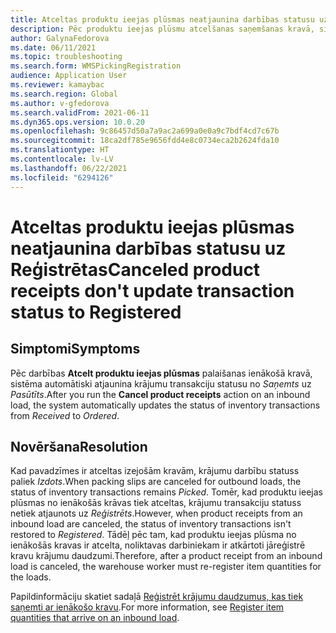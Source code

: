 ```yaml
---
title: Atceltas produktu ieejas plūsmas neatjaunina darbības statusu uz Reģistrētas
description: Pēc produktu ieejas plūsmu atcelšanas saņemšanas kravā, sistēma automātiski atjaunina krājumu transakcijas statusu no Saņemts uz Pasūtīts.
author: GalynaFedorova
ms.date: 06/11/2021
ms.topic: troubleshooting
ms.search.form: WMSPickingRegistration
audience: Application User
ms.reviewer: kamaybac
ms.search.region: Global
ms.author: v-gfedorova
ms.search.validFrom: 2021-06-11
ms.dyn365.ops.version: 10.0.20
ms.openlocfilehash: 9c86457d50a7a9ac2a699a0e0a9c7bdf4cd7c67b
ms.sourcegitcommit: 18ca2df785e9656fdd4e8c0734eca2b2624fda10
ms.translationtype: HT
ms.contentlocale: lv-LV
ms.lasthandoff: 06/22/2021
ms.locfileid: "6294126"
---
```

# <a name="canceled-product-receipts-dont-update-transaction-status-to-registered"></a><span data-ttu-id="e9abd-103">Atceltas produktu ieejas plūsmas neatjaunina darbības statusu uz Reģistrētas</span><span class="sxs-lookup"><span data-stu-id="e9abd-103">Canceled product receipts don't update transaction status to Registered</span></span>

## <a name="symptoms"></a><span data-ttu-id="e9abd-104">Simptomi</span><span class="sxs-lookup"><span data-stu-id="e9abd-104">Symptoms</span></span>

<span data-ttu-id="e9abd-105">Pēc darbības **Atcelt produktu ieejas plūsmas** palaišanas ienākošā kravā, sistēma automātiski atjaunina krājumu transakciju statusu no *Saņemts* uz *Pasūtīts*.</span><span class="sxs-lookup"><span data-stu-id="e9abd-105">After you run the **Cancel product receipts** action on an inbound load, the system automatically updates the status of inventory transactions from *Received* to *Ordered*.</span></span>

## <a name="resolution"></a><span data-ttu-id="e9abd-106">Novēršana</span><span class="sxs-lookup"><span data-stu-id="e9abd-106">Resolution</span></span>

<span data-ttu-id="e9abd-107">Kad pavadzīmes ir atceltas izejošām kravām, krājumu darbību statuss paliek *Izdots*.</span><span class="sxs-lookup"><span data-stu-id="e9abd-107">When packing slips are canceled for outbound loads, the status of inventory transactions remains *Picked*.</span></span> <span data-ttu-id="e9abd-108">Tomēr, kad produktu ieejas plūsmas no ienākošās krāvas tiek atceltas, krājumu transakciju statuss netiek atjaunots uz *Reģistrēts*.</span><span class="sxs-lookup"><span data-stu-id="e9abd-108">However, when product receipts from an inbound load are canceled, the status of inventory transactions isn't restored to *Registered*.</span></span> <span data-ttu-id="e9abd-109">Tādēļ pēc tam, kad produktu ieejas plūsma no ienākošās kravas ir atcelta, noliktavas darbiniekam ir atkārtoti jāreģistrē kravu krājumu daudzumi.</span><span class="sxs-lookup"><span data-stu-id="e9abd-109">Therefore, after a product receipt from an inbound load is canceled, the warehouse worker must re-register item quantities for the loads.</span></span>

<span data-ttu-id="e9abd-110">Papildinformāciju skatiet sadaļā [Reģistrēt krājumu daudzumus, kas tiek saņemti ar ienākošo kravu](/dynamics365/supply-chain/warehousing/inbound-load-handling#register-item-quantities-arriving).</span><span class="sxs-lookup"><span data-stu-id="e9abd-110">For more information, see [Register item quantities that arrive on an inbound load](/dynamics365/supply-chain/warehousing/inbound-load-handling#register-item-quantities-arriving).</span></span>
